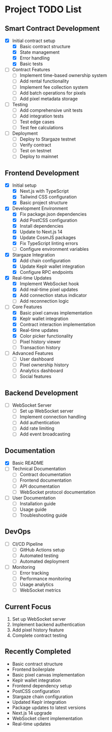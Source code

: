 # Project TODO List

## Smart Contract Development
- [x] Initial contract setup
  - [x] Basic contract structure
  - [x] State management
  - [x] Error handling
  - [x] Basic tests
- [ ] Contract Features
  - [ ] Implement time-based ownership system
  - [ ] Add rental functionality
  - [ ] Implement fee collection system
  - [ ] Add batch operations for pixels
  - [ ] Add pixel metadata storage
- [ ] Testing
  - [ ] Add comprehensive unit tests
  - [ ] Add integration tests
  - [ ] Test edge cases
  - [ ] Test fee calculations
- [ ] Deployment
  - [ ] Deploy to Stargaze testnet
  - [ ] Verify contract
  - [ ] Test on testnet
  - [ ] Deploy to mainnet

## Frontend Development
- [x] Initial setup
  - [x] Next.js with TypeScript
  - [x] Tailwind CSS configuration
  - [x] Basic project structure
- [x] Development Environment
  - [x] Fix package.json dependencies
  - [x] Add PostCSS configuration
  - [x] Install dependencies
  - [x] Update to Next.js 14
  - [x] Update CosmJS packages
  - [x] Fix TypeScript linting errors
  - [ ] Configure environment variables
- [x] Stargaze Integration
  - [x] Add chain configuration
  - [x] Update Keplr wallet integration
  - [x] Configure RPC endpoints
- [x] Real-time Updates
  - [x] Implement WebSocket hook
  - [x] Add real-time pixel updates
  - [x] Add connection status indicator
  - [ ] Add reconnection logic
- [ ] Core Features
  - [x] Basic pixel canvas implementation
  - [x] Keplr wallet integration
  - [x] Contract interaction implementation
  - [x] Real-time updates
  - [x] Color picker functionality
  - [ ] Pixel history viewer
  - [ ] Transaction history
- [ ] Advanced Features
  - [ ] User dashboard
  - [ ] Pixel ownership history
  - [ ] Analytics dashboard
  - [ ] Social features

## Backend Development
- [ ] WebSocket Server
  - [ ] Set up WebSocket server
  - [ ] Implement connection handling
  - [ ] Add authentication
  - [ ] Add rate limiting
  - [ ] Add event broadcasting

## Documentation
- [x] Basic README
- [ ] Technical Documentation
  - [ ] Contract documentation
  - [ ] Frontend documentation
  - [ ] API documentation
  - [ ] WebSocket protocol documentation
- [ ] User Documentation
  - [ ] Installation guide
  - [ ] Usage guide
  - [ ] Troubleshooting guide

## DevOps
- [ ] CI/CD Pipeline
  - [ ] GitHub Actions setup
  - [ ] Automated testing
  - [ ] Automated deployment
- [ ] Monitoring
  - [ ] Error tracking
  - [ ] Performance monitoring
  - [ ] Usage analytics
  - [ ] WebSocket metrics

## Current Focus
1. Set up WebSocket server
2. Implement backend authentication
3. Add pixel history feature
4. Complete contract testing

## Recently Completed
- Basic contract structure
- Frontend boilerplate
- Basic pixel canvas implementation
- Keplr wallet integration
- Frontend dependency setup
- PostCSS configuration
- Stargaze chain configuration
- Updated Keplr integration
- Package updates to latest versions
- Next.js 14 upgrade
- WebSocket client implementation
- Real-time updates